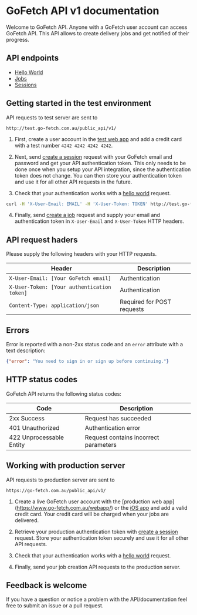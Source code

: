 # GoFetch API v1 documentation

Welcome to GoFetch API. Anyone with a GoFetch user account can access GoFetch API. This API allows to create delivery jobs and get notified of their progress.

## API endpoints

* [Hello World](endpoints/hello_world.md)
* [Jobs](endpoints/jobs.md)
* [Sessions](endpoints/sessions.md)


## Getting started in the test environment

API requests to test server are sent to

```
http://test.go-fetch.com.au/public_api/v1/
```

1) First, create a user account in the [test web app](http://www.go-fetch.com.au/webappstaging) and add a credit card with a test number `4242 4242 4242 4242`.

2) Next, send [create a session](endpoints/sessions.md#create) request with your GoFetch email and password and get your API authentication token. This only needs to be done once when you setup your API integration, since the authentication token does not change. You can then store your authentication token and use it for all other API requests in the future.

3) Check that your authentication works with a [hello world](endpoints/hello_world.md) request.

```bash
curl -H 'X-User-Email: EMAIL' -H 'X-User-Token: TOKEN' http://test.go-fetch.com.au/public_api/v1/hello_world
```

4) Finally, send [create a job](endpoints/jobs.md) request and supply your email and authentication token in `X-User-Email` and `X-User-Token` HTTP headers.


## API request haders

Please supply the following headers with your HTTP requests.

| Header | Description |
| --- | --- |
| `X-User-Email: [Your GoFetch email]` | Authentication |
| `X-User-Token: [Your authentication token]` | Authentication |
| `Content-Type: application/json` | Required for POST requests |

## Errors

Error is reported with a non-2xx status code and an `error` attribute with a text description:

```JSON
{"error": "You need to sign in or sign up before continuing."}
```

## HTTP status codes

GoFetch API returns the following status codes:

| Code | Description |
| --- | --- |
| 2xx Success | Request has succeeded |
| 401 Unauthorized | Authentication error |
| 422 Unprocessable Entity | Request contains incorrect parameters |

## Working with production server

API requests to production server are sent to

```
https://go-fetch.com.au/public_api/v1/
```

1. Create a live GoFetch user account with the [production web app]
(https://www.go-fetch.com.au/webapp/) or the [iOS app](https://itunes.apple.com/au/app/gofetch/id1045358128?mt=8) and add a valid credit card. Your credit card will be charged when your jobs are delivered.

2. Retrieve your production authentication token with [create a session](endpoints/sessions.md#create) request. Store your authentication token securely and use it for all other API requests.

3. Check that your authentication works with a [hello world](endpoints/hello_world.md) request.

4. Finally, send your job creation API requests to the production server.

## Feedback is welcome

If you have a question or notice a problem with the API/documentation feel free to submit an issue or a pull request.

